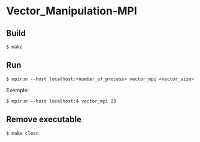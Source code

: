 # Vector_Manipulation-MPI

## Build
```
$ make 
```
## Run

```
$ mpirun --host localhost:<number_of_process> vector_mpi <vector_size>
```
Exemple: 

```
$ mpirun --host localhost:4 vector_mpi 20
```

## Remove executable
```
$ make clean
```